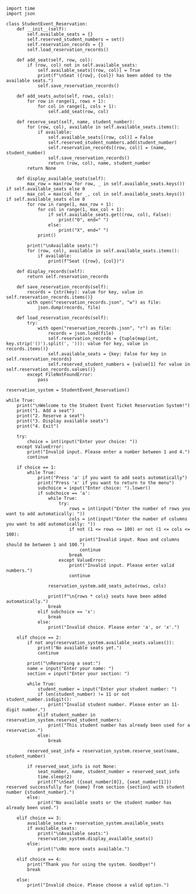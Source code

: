     import time
    import json
    
    class StudentEvent_Reservation:
        def __init__(self):
            self.available_seats = {}
            self.reserved_student_numbers = set()
            self.reservation_records = {}
            self.load_reservation_records()
    
        def add_seat(self, row, col):
            if (row, col) not in self.available_seats:
                self.available_seats[(row, col)] = True
                print(f"\nSeat ({row}, {col}) has been added to the available seats.")
                self.save_reservation_records()
    
        def add_seats_auto(self, rows, cols):
            for row in range(1, rows + 1):
                for col in range(1, cols + 1):
                    self.add_seat(row, col)
    
        def reserve_seat(self, name, student_number):
            for (row, col), available in self.available_seats.items():
                if available:
                    self.available_seats[(row, col)] = False
                    self.reserved_student_numbers.add(student_number)
                    self.reservation_records[(row, col)] = (name, student_number)
                    self.save_reservation_records()
                    return (row, col), name, student_number
            return None
    
        def display_available_seats(self):
            max_row = max(row for row, _ in self.available_seats.keys()) if self.available_seats else 0
            max_col = max(col for _, col in self.available_seats.keys()) if self.available_seats else 0
            for row in range(1, max_row + 1):
                for col in range(1, max_col + 1):
                    if self.available_seats.get((row, col), False):
                        print("O", end=" ")
                    else:
                        print("X", end=" ")
                print()
    
            print("\nAvailable seats:")
            for (row, col), available in self.available_seats.items():
                if available:
                    print(f"Seat ({row}, {col})")
    
        def display_records(self):
            return self.reservation_records
    
        def save_reservation_records(self):
            records = {str(key): value for key, value in self.reservation_records.items()}
            with open("reservation_records.json", "w") as file:
                json.dump(records, file)
    
        def load_reservation_records(self):
            try:
                with open("reservation_records.json", "r") as file:
                    records = json.load(file)
                    self.reservation_records = {tuple(map(int, key.strip('()').split(', '))): value for key, value in records.items()}
                    self.available_seats = {key: False for key in self.reservation_records}
                    self.reserved_student_numbers = {value[1] for value in self.reservation_records.values()}
            except FileNotFoundError:
                pass
    
    reservation_system = StudentEvent_Reservation()
    
    while True:
        print("\nWelcome to the Student Event Ticket Reservation System!")
        print("1. Add a seat")
        print("2. Reserve a seat")
        print("3. Display available seats")
        print("4. Exit")
    
        try:
            choice = int(input("Enter your choice: "))
        except ValueError:
            print("Invalid input. Please enter a number between 1 and 4.")
            continue
    
        if choice == 1:
            while True:
                print("Press 'a' if you want to add seats automatically")
                print("Press 'x' if you want to return to the menu")
                subchoice = input("Enter choice: ").lower()
                if subchoice == 'a':
                    while True:
                        try:
                            rows = int(input("Enter the number of rows you want to add automatically: "))
                            cols = int(input("Enter the number of columns you want to add automatically: "))
                            if not (1 <= rows <= 100) or not (1 <= cols <= 100):
                                print("Invalid input. Rows and columns should be between 1 and 100.")
                                continue
                            break
                        except ValueError:
                            print("Invalid input. Please enter valid numbers.")
                            continue
    
                    reservation_system.add_seats_auto(rows, cols)
    
                    print(f"\n{rows * cols} seats have been added automatically.")
                    break
                elif subchoice == 'x':
                    break
                else:
                    print("Invalid choice. Please enter 'a', or 'x'.")
    
        elif choice == 2:
            if not any(reservation_system.available_seats.values()):
                print("No available seats yet.")
                continue
    
            print("\nReserving a seat:")
            name = input("Enter your name: ")
            section = input("Enter your section: ")
    
            while True:
                student_number = input("Enter your student number: ")
                if len(student_number) != 11 or not student_number.isdigit():
                    print("Invalid student number. Please enter an 11-digit number.")
                elif student_number in reservation_system.reserved_student_numbers:
                    print("This student number has already been used for a reservation.")
                else:
                    break
    
            reserved_seat_info = reservation_system.reserve_seat(name, student_number)
    
            if reserved_seat_info is not None:
                seat_number, name, student_number = reserved_seat_info
                time.sleep(2)
                print(f"\nSeat ({seat_number[0]}, {seat_number[1]}) reserved successfully for {name} from section {section} with student number {student_number}.")
            else:
                print("No available seats or the student number has already been used.")
    
        elif choice == 3:
            available_seats = reservation_system.available_seats
            if available_seats:
                print("\nAvailable seats:")
                reservation_system.display_available_seats()
            else:
                print("\nNo more seats available.")
    
        elif choice == 4:
            print("Thank you for using the system. Goodbye!")
            break
    
        else:
            print("Invalid choice. Please choose a valid option.")

